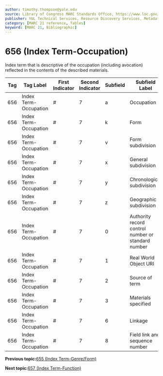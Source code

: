 ```yaml
---
author: timothy.thompson@yale.edu
source: Library of Congress MARC Standards Office, https://www.loc.gov/marc/bibliographic/bd656.html
publisher: YUL Technical Services, Resource Discovery Services, Metadata Services Unit
category: [MARC 21 reference, Tables]
keyword: [MARC 21, Bibliographic]
---
```


# 656 \(Index Term-Occupation\)

Index term that is descriptive of the occupation \(including avocation\) reflected in the contents of the described materials.

|Tag|Tag Label|First Indicator|Second Indicator|Subfield|Subfield Label|Repeatable|
|---|---------|---------------|----------------|--------|--------------|----------|
|656|Index Term-Occupation|\#|7|a|Occupation|F|
|656|Index Term-Occupation|\#|7|k|Form|F|
|656|Index Term-Occupation|\#|7|v|Form subdivision|T|
|656|Index Term-Occupation|\#|7|x|General subdivision|T|
|656|Index Term-Occupation|\#|7|y|Chronological subdivision|T|
|656|Index Term-Occupation|\#|7|z|Geographic subdivision|T|
|656|Index Term-Occupation|\#|7|0|Authority record control number or standard number|T|
|656|Index Term-Occupation|\#|7|1|Real World Object URI|T|
|656|Index Term-Occupation|\#|7|2|Source of term|F|
|656|Index Term-Occupation|\#|7|3|Materials specified|F|
|656|Index Term-Occupation|\#|7|6|Linkage|F|
|656|Index Term-Occupation|\#|7|8|Field link and sequence number|T|

**Previous topic:**[655 \(Index Term-Genre/Form\)](../tables/655_bib_table.md)

**Next topic:**[657 \(Index Term-Function\)](../tables/657_bib_table.md)

